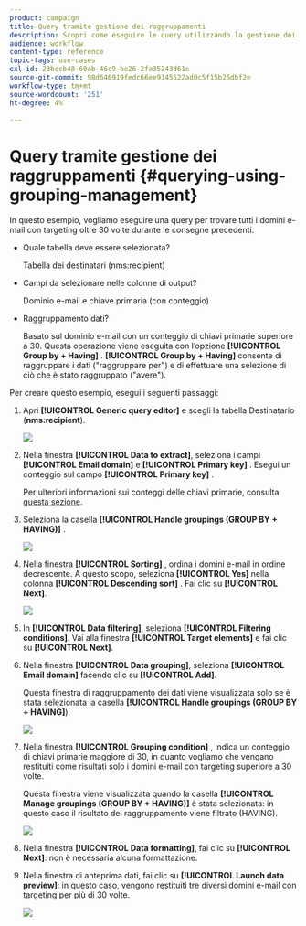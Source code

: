 ```yaml
---
product: campaign
title: Query tramite gestione dei raggruppamenti
description: Scopri come eseguire le query utilizzando la gestione dei raggruppamenti
audience: workflow
content-type: reference
topic-tags: use-cases
exl-id: 23bccb48-60ab-46c9-be26-2fa35243d61e
source-git-commit: 98d646919fedc66ee9145522ad0c5f15b25dbf2e
workflow-type: tm+mt
source-wordcount: '251'
ht-degree: 4%

---
```


# Query tramite gestione dei raggruppamenti {#querying-using-grouping-management}

In questo esempio, vogliamo eseguire una query per trovare tutti i domini e-mail con targeting oltre 30 volte durante le consegne precedenti.

* Quale tabella deve essere selezionata?

   Tabella dei destinatari (nms:recipient)

* Campi da selezionare nelle colonne di output?

   Dominio e-mail e chiave primaria (con conteggio)

* Raggruppamento dati?

   Basato sul dominio e-mail con un conteggio di chiavi primarie superiore a 30. Questa operazione viene eseguita con l’opzione **[!UICONTROL Group by + Having]** . **[!UICONTROL Group by + Having]** consente di raggruppare i dati (&quot;raggruppare per&quot;) e di effettuare una selezione di ciò che è stato raggruppato (&quot;avere&quot;).

Per creare questo esempio, esegui i seguenti passaggi:

1. Apri **[!UICONTROL Generic query editor]** e scegli la tabella Destinatario (**nms:recipient**).

   ![](assets/query_editor_02.png)

1. Nella finestra **[!UICONTROL Data to extract]**, seleziona i campi **[!UICONTROL Email domain]** e **[!UICONTROL Primary key]** . Esegui un conteggio sul campo **[!UICONTROL Primary key]** .

   Per ulteriori informazioni sui conteggi delle chiavi primarie, consulta [questa sezione](../../platform/using/defining-filter-conditions.md#building-expressions).

1. Seleziona la casella **[!UICONTROL Handle groupings (GROUP BY + HAVING)]** .

   ![](assets/query_editor_nveau_29.png)

1. Nella finestra **[!UICONTROL Sorting]** , ordina i domini e-mail in ordine decrescente. A questo scopo, seleziona **[!UICONTROL Yes]** nella colonna **[!UICONTROL Descending sort]** . Fai clic su **[!UICONTROL Next]**.

   ![](assets/query_editor_nveau_70.png)

1. In **[!UICONTROL Data filtering]**, seleziona **[!UICONTROL Filtering conditions]**. Vai alla finestra **[!UICONTROL Target elements]** e fai clic su **[!UICONTROL Next]**.
1. Nella finestra **[!UICONTROL Data grouping]**, seleziona **[!UICONTROL Email domain]** facendo clic su **[!UICONTROL Add]**.

   Questa finestra di raggruppamento dei dati viene visualizzata solo se è stata selezionata la casella **[!UICONTROL Handle groupings (GROUP BY + HAVING]**).

   ![](assets/query_editor_blocklist_04.png)

1. Nella finestra **[!UICONTROL Grouping condition]** , indica un conteggio di chiavi primarie maggiore di 30, in quanto vogliamo che vengano restituiti come risultati solo i domini e-mail con targeting superiore a 30 volte.

   Questa finestra viene visualizzata quando la casella **[!UICONTROL Manage groupings (GROUP BY + HAVING)]** è stata selezionata: in questo caso il risultato del raggruppamento viene filtrato (HAVING).

   ![](assets/query_editor_blocklist_05.png)

1. Nella finestra **[!UICONTROL Data formatting]**, fai clic su **[!UICONTROL Next]**: non è necessaria alcuna formattazione.
1. Nella finestra di anteprima dati, fai clic su **[!UICONTROL Launch data preview]**: in questo caso, vengono restituiti tre diversi domini e-mail con targeting per più di 30 volte.

   ![](assets/query_editor_blocklist_06.png)
